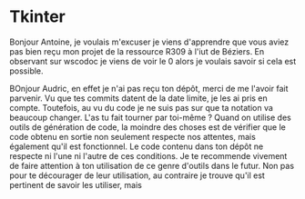 # Tkinter
Bonjour Antoine, je voulais m'excuser je viens d'apprendre que vous aviez pas bien reçu mon projet de la ressource R309 à l'iut de Béziers. En observant sur wscodoc je viens de voir le 0 alors je voulais savoir si cela est possible.

BOnjour Audric, en effet je n'ai pas reçu ton dépôt, merci de me l'avoir fait parvenir. Vu que tes commits datent de la date limite, je les ai pris en compte.
Toutefois, au vu du code je ne suis pas sur que ta notation va beaucoup changer. L'as tu fait tourner par toi-même ? Quand on utilise des outils de génération de code, la moindre des choses est de vérifier que le code obtenu en sortie non seulement respecte nos attentes, mais également qu'il est fonctionnel.
Le code contenu dans ton dépôt ne respecte ni l'une ni l'autre de ces conditions. Je te recommende vivement de faire attention à ton utilisation de ce genre d'outils dans le futur. Non pas pour te décourager de leur utilisation, au contraire je trouve qu'il est pertinent de savoir les utiliser, mais 
